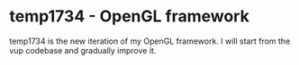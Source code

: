 # temp1734 - OpenGL framework
temp1734 is the new iteration of my OpenGL framework. I will start from the vup
codebase and gradually improve it.